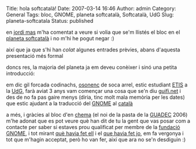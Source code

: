 Title: hola softcatalà!
Date: 2007-03-14 16:46
Author: admin
Category: General
Tags: bloc, GNOME, planeta softcatalà, Softcatalà, UdG
Slug: planeta-softcatala
Status: published

en <a href="http://www.softcatala.org/~jmas/bloc/index.php" target="_blank" rel="noopener">jordi mas</a> m'ha comentat a veure si volia que se'm llistés el bloc en el <a href="http://planet.softcatala.org/" target="_blank" rel="noopener">planeta softcatalà</a> i no m'hi he pogut negar :)

així que ja que s'hi han *colat* algunes entrades prèvies, abans d'aquesta presentació més formal

doncs res, la majoria del planeta ja em deveu conèixer i sinó una petita introducció:

em dic gil forcada codinachs, <a href="http://ca.wikipedia.org/wiki/Osona" target="_blank" rel="noopener">osonenc</a> de soca arrel, estic estudiant <a href="http://www.udg.edu/Default.aspx?tabid=2781" target="_blank" rel="noopener">ETIS</a> a la <a href="http://www.udg.cat" target="_blank" rel="noopener">UdG</a>, farà aviat 3 anys vam començar una cosa que se'n diu <a href="http://guifi.net" target="_blank" rel="noopener">guifi.net</a> i des de no fa pas gaire menys (diria, tinc molt mala memòria per les dates) que estic ajudant a la traducció del <a href="http://www.gnome.org" target="_blank" rel="noopener">GNOME</a> al <a href="http://progress.gnome.org/languages/ca/" target="_blank" rel="noopener">català</a>

a més, i gràcies al bloc d'en <a href="http://blogs.igalia.com/chema/" target="_blank" rel="noopener">chema</a> (el noi de la pasta de la <a href="http://www.guadec.org" target="_blank" rel="noopener">GUADEC</a> 2006) m'he adonat que es pot veure què han dit de tu la gent que vas posar com a contacte per saber si estaves prou qualificat per membre de la <a href="http://foundation.gnome.org/" target="_blank" rel="noopener">fundació GNOME</a>, i tot mirant <a href="http://mail.gnome.org/archives/membership-committee/2007-March/msg00074.html" target="_blank" rel="noopener">què havia fet ell</a> i el <a href="http://mail.gnome.org/archives/membership-committee/2007-February/msg00114.html" target="_blank" rel="noopener">que havia fet jo</a>, em fa vergonya i tot que m'hagin acceptat, però ho van fer, així que ara no se'n desdiguin :)
